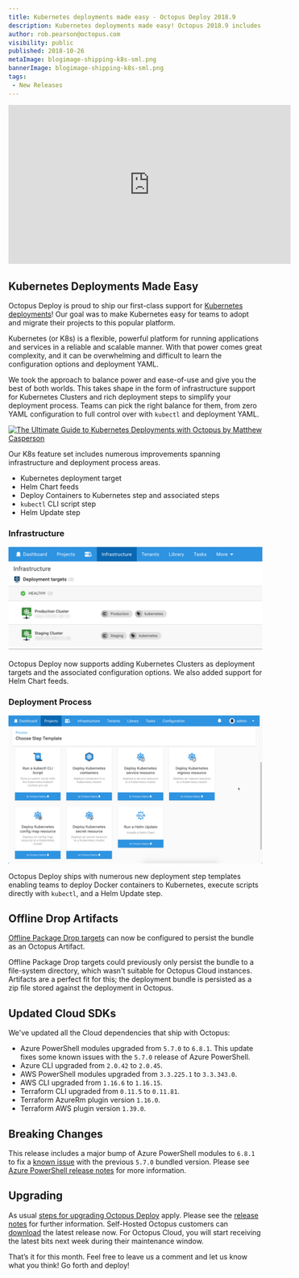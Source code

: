 ```yaml
---
title: Kubernetes deployments made easy - Octopus Deploy 2018.9
description: Kubernetes deployments made easy! Octopus 2018.9 includes our first-class support for Kubernetes Deployments including infrastructure support for Kubenetes Clusters and rich deployment steps to simplify your deployment process.
author: rob.pearson@octopus.com
visibility: public
published: 2018-10-26
metaImage: blogimage-shipping-k8s-sml.png
bannerImage: blogimage-shipping-k8s-sml.png
tags:
 - New Releases
---
```


<iframe width="560" height="315" src="https://www.youtube.com/embed/FZ8U5OuDyOw" frameborder="0" allowfullscreen></iframe>

## Kubernetes Deployments Made Easy

Octopus Deploy is proud to ship our first-class support for [Kubernetes deployments](https://octopus.com/docs/deployment-examples/kubernetes-deployments)! Our goal was to make Kubernetes easy for teams to adopt and migrate their projects to this popular platform.

Kubernetes (or K8s) is a flexible, powerful platform for running applications and services in a reliable and scalable manner. With that power comes great complexity, and it can be overwhelming and difficult to learn the configuration options and deployment YAML.

We took the approach to balance power and ease-of-use and give you the best of both worlds. This takes shape in the form of infrastructure support for Kubernetes Clusters and rich deployment steps to simplify your deployment process. Teams can pick the right balance for them, from zero YAML configuration to full control over with `kubectl` and deployment YAML.

<a href='https://hello.octopus.com/kubernetes-ebook' target='_blank'> 
    <img src='https://i.octopus.com/blog/2018-10/octopus-release-2018.9/kubernetes-ebook-blog-cta.png'
         alt='The Ultimate Guide to Kubernetes Deployments with Octopus by Matthew Casperson'>
</a>

Our K8s feature set includes numerous improvements spanning infrastructure and deployment process areas.

- Kubernetes deployment target
- Helm Chart feeds
- Deploy Containers to Kubernetes step and associated steps
- `kubectl` CLI script step
- Helm Update step

### Infrastructure

![Kubernetes deployment targets](k8s-clusters.png "width=500")

Octopus Deploy now supports adding Kubernetes Clusters as deployment targets and the associated configuration options. We also added support for Helm Chart feeds.

### Deployment Process

![Kubernetes deployment steps](k8s-steps.png "width=500")

Octopus Deploy ships with numerous new deployment step templates enabling teams to deploy Docker containers to Kubernetes, execute scripts directly with `kubectl`, and a Helm Update step.

## Offline Drop Artifacts

[Offline Package Drop targets](https://octopus.com/docs/infrastructure/offline-package-drop) can now be configured to persist the bundle as an Octopus Artifact.

Offline Package Drop targets could previously only persist the bundle to a file-system directory, which wasn't suitable for Octopus Cloud instances. Artifacts are a perfect fit for this; the deployment bundle is persisted as a zip file stored against the deployment in Octopus.

## Updated Cloud SDKs

We've updated all the Cloud dependencies that ship with Octopus:

* Azure PowerShell modules upgraded from `5.7.0` to `6.8.1`. This update fixes some known issues with the `5.7.0` release of Azure PowerShell.
* Azure CLI upgraded from `2.0.42` to `2.0.45`.
* AWS PowerShell modules upgraded from `3.3.225.1` to `3.3.343.0`.
* AWS CLI upgraded from `1.16.6` to `1.16.15`.
* Terraform CLI upgraded from `0.11.5` to `0.11.81`.
* Terraform AzureRm plugin version `1.16.0`.
* Terraform AWS plugin version `1.39.0`.

## Breaking Changes

This release includes a major bump of Azure PowerShell  modules to `6.8.1` to fix a [known issue](https://github.com/OctopusDeploy/Issues/issues/4574) with the previous `5.7.0` bundled version. Please see [Azure PowerShell release notes](https://docs.microsoft.com/en-us/powershell/azure/release-notes-azureps?view=azurermps-6.11.0) for more information.

## Upgrading

As usual [steps for upgrading Octopus Deploy](https://octopus.com/docs/administration/upgrading) apply. Please see the [release notes](https://octopus.com/downloads/compare?to=2018.9.0) for further information. Self-Hosted Octopus customers can [download](https://octopus.com/downloads/2018.9.0) the latest release now. For Octopus Cloud, you will start receiving the latest bits next week during their maintenance window.

That’s it for this month. Feel free to leave us a comment and let us know what you think! Go forth and deploy!
